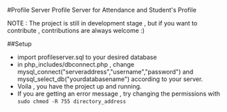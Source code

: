 #Profile Server
Profile Server for Attendance and Student's Profile

NOTE : The project is still in development stage , but if you want to contribute , contributions are always welcome :)

##Setup
* import profileserver.sql to your desired database
* in php_includes/dbconnect.php , change mysql_connect("serveraddress","username","password") and mysql_select_db("yourdatabasename") according to your server.
* Voila , you have the project up and running.
* If you are getting an error message , try changing the permissions with ```sudo chmod -R 755 directory_address```
